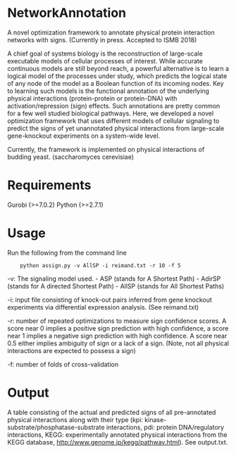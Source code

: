 # NetworkAnnotation
A novel optimization framework to annotate physical protein interaction networks with signs. (Currently in press. Accepted to ISMB 2018)

A chief goal of systems biology is the reconstruction of large-scale executable models of
cellular processes of interest. While accurate continuous models are still beyond reach, a powerful
alternative is to learn a logical model of the processes under study, which predicts the logical state of
any node of the model as a Boolean function of its incoming nodes. Key to learning such models is the
functional annotation of the underlying physical interactions (protein-protein or protein-DNA) with activation/repression (sign) effects. Such annotations are pretty common for a few well studied biological pathways. Here, we developed a novel optimization framework that uses different models
of cellular signaling to predict the signs of yet unannotated physical interactions from large-scale gene-knockout experiments on a system-wide level.

Currently, the framework is implemented on physical interactions of budding yeast. (saccharomyces cerevisiae)

# Requirements
Gurobi (>=7.0.2)
Python (>=2.7.1)
# Usage
Run the following from the command line
```
    python assign.py -v AllSP -i reimand.txt -r 10 -f 5

```

-v: The signaling model used. 
    - ASP (stands for A Shortest Path) 
    - AdirSP (stands for A directed Shortest Path)
    - AllSP (stands for All Shortest Paths)

-i: input file consisting of knock-out pairs inferred from gene knockout experiments via differential expression analysis. (See reimand.txt)

-r: number of repeated optimizations to measure sign confidence scores. A score near 0 implies a positive sign prediction with high confidence, a score near 1 implies a negative sign prediction with high confidence. A score near 0.5 either implies ambiguity of sign or a lack of a sign. (Note, not all physical interactions are expected to possess a sign)

-f: number of folds of cross-validation

# Output
A table consisting of the actual and predicted signs of all pre-annotated physical interactions along with their type (kpi: kinase-substrate/phosphatase-substrate interactions, pdi: protein DNA/regulatory interactions, KEGG: experimentally annotated physical interactions from the KEGG database, http://www.genome.jp/kegg/pathway.html). See output.txt.
